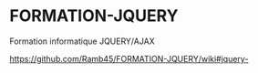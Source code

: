 # FORMATION-JQUERY
Formation informatique JQUERY/AJAX

https://github.com/Ramb45/FORMATION-JQUERY/wiki#jquery-

